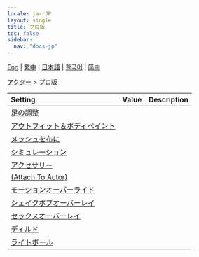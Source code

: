```yaml
---
locale: ja-rJP
layout: single
title: プロ版
toc: false
sidebar:
  nav: "docs-jp"
---
```

[Eng](/dancexr/menu/2025.4/actor/pro_tools) | [繁中](/tw/dancexr/menu/2025.4/actor/pro_tools) | [日本語](/jp/dancexr/menu/2025.4/actor/pro_tools) | [한국어](/kr/dancexr/menu/2025.4/actor/pro_tools) | [简中](/zh/dancexr/menu/2025.4/actor/pro_tools)

[アクター](../menu#アクター) > プロ版



| Setting | Value | Description |
| :--- | --- | :--- |
| [足の調整](feet_adjustment) |
| [アウトフィット＆ボディペイント](outfit) |
| [メッシュを布に](mesh_to_cloth) |
| [シミュレーション](cloth_simulation) |
| [アクセサリー](accessory) |
| [(Attach To Actor)](attach_to_actor) |
| [モーションオーバーライド](motion_override) |
| [シェイクボブオーバーレイ](shake_boobs_overlay) |
| [セックスオーバーレイ](sex_overlay) |
| [ディルド](dildo) |
| [ライトボール](light_ball) |
